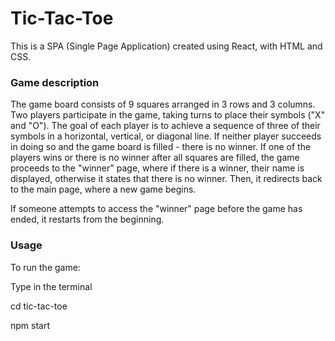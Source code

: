 # Tic-Tac-Toe

This is a SPA (Single Page Application) created using React, with HTML and CSS.

### Game description

The game board consists of 9 squares arranged in 3 rows and 3 columns. Two players participate in the game, taking turns to place their symbols ("X" and "O"). The goal of each player is to achieve a sequence of three of their symbols in a horizontal, vertical, or diagonal line. If neither player succeeds in doing so and the game board is filled - there is no winner. If one of the players wins or there is no winner after all squares are filled, the game proceeds to the "winner" page, where if there is a winner, their name is displayed, otherwise it states that there is no winner. Then, it redirects back to the main page, where a new game begins.


If someone attempts to access the "winner" page before the game has ended, it restarts from the beginning.

### Usage

To run the game:

Type in the terminal

cd tic-tac-toe

npm start
